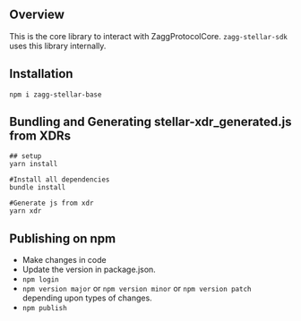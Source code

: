 ## Overview

This is the core library to interact with ZaggProtocolCore. `zagg-stellar-sdk` uses this library internally.

## Installation

```
npm i zagg-stellar-base
```

## Bundling and Generating stellar-xdr_generated.js from XDRs

```
## setup
yarn install

#Install all dependencies
bundle install

#Generate js from xdr
yarn xdr
```

## Publishing on npm

- Make changes in code
- Update the version in package.json.
- `npm login`
- `npm version major` or `npm version minor` or `npm version patch` depending upon types of changes.
- `npm publish`

